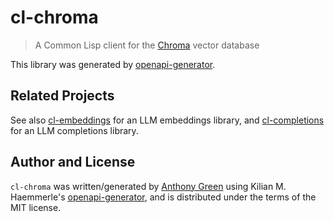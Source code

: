 # cl-chroma
> A Common Lisp client for the [Chroma](https://www.trychroma.com/) vector database

This library was generated by
[openapi-generator](https://codeberg.org/kilianmh/openapi-generator.git).


Related Projects
-----------------

See also [cl-embeddings](https://github.com/atgreen/cl-embeddings) for
an LLM embeddings library, and
[cl-completions](https://github.com/atgreen/cl-completions) for an LLM
completions library.

Author and License
-------------------

``cl-chroma`` was written/generated by [Anthony
Green](https://github.com/atgreen) using Kilian M. Haemmerle's
[openapi-generator](https://codeberg.org/kilianmh/openapi-generator.git),
and is distributed under the terms of the MIT license.
